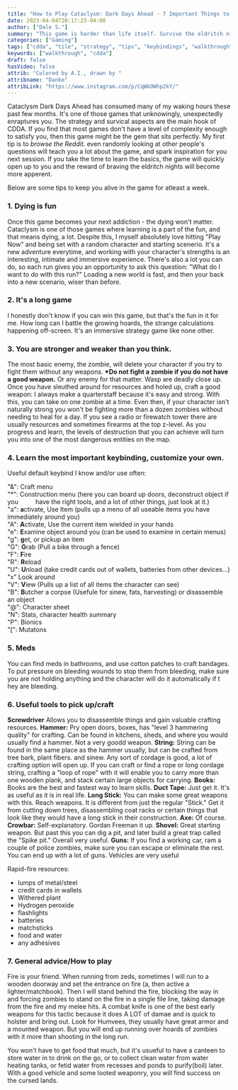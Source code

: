 ```yaml
---
title: "How to Play Cataclysm: Dark Days Ahead - 7 Important Things to Know" ## Means name of the article is filename
date: 2023-04-04T20:17:23-04:00
author: ["Dale S."]
summary: "This game is harder than life itself. Survive the eldritch nights with these tips."
categories: ["Gaming"]
tags: ["cdda", "tile", "strategy", "tips", "keybindings", "walkthrough"]
keywords: ["walkthrough", "cdda"]
draft: false
hasVideo: false
attrib: "Colored by A.I., drawn by "
attribname: "Danke"
attribLink: "https://www.instagram.com/p/CqWkOWhp2kY/"
---
```


Cataclysm Dark Days Ahead has consumed many of my waking hours these past few months. It's one of those games that unknowingly, unexpectedly enraptures you. The strategy and survical aspects are the main hook of CDDA. If you find that most games don't have a level of complexity enough to satisfy you, then this game might be the gem that sits perfectly. My first tip is to _browse the Reddit._ even randomly looking at other people's questions will teach you a lot about the game, and spark inspiration for you next session. If you take the time to learn the basics, the game will quickly open up to you and the reward of braving the eldritch nights will become more apperent.

Below are some tips to keep you alive in the game for atleast a week.

### 1. Dying is fun

Once this game becomes your next addiction - the dying won't matter. Cataclysm is one of those games where learning is a part of the fun, and that means dying, a lot. Despite this, I myself absolutely love hitting "Play Now" and being set with a random character and starting scenerio. It's a new adventure everytime, and working with your character's strengths is an interesting, intimate and immersive experience. There's also a lot you can do, so each run gives you an opportunity to ask this question: "What do I want to do with this run?" Loading a new world is fast, and then your back into a new scenario, wiser than before.

### 2. It's a long game

I honestly don't know if you can win this game, but that's the fun in it for me. How long can I battle the growing hoards, the strange calculations happening off-screen. It's an immersive strategy game like none other.

### 3. You are stronger and weaker than you think.

The most basic enemy, the zombie, will delete your character if you try to fight them without any weapons. **\*Do not fight a zombie if you do not have a good weapon.** Or any enemy for that matter. Wasp are deadly close up. Once you have sleuthed around for resources and holed up, craft a good weapon: I always make a quarterstaff because it's easy and strong. With this, you can take on one zombie at a time. Even then, if your character isn't naturally strong you won't be fighting more than a dozen zombies without needing to heal for a day. If you see a radio or firewatch tower there are usually resources and sometimes firearms at the top z-level. As you progress and learn, the levels of destruction that you can achieve will turn you into one of the most dangerous entities on the map.

### 4. Learn the most important keybinding, customize your own.

Useful default keybind I know and/or use often:

"&": Craft menu  
"\*": Construction menu (here you can board up doors, deconstruct object if you &emsp;&emsp;&ensp;have the right tools, and a lot of other things, just look at it.)  
"a": **a**ctivate, Use Item (pulls up a menu of all useable items you have immediately around you)  
"A": **A**ctivate, Use the current item wielded in your hands  
"e": **E**xamine object around you (can be used to examine in certain menus)  
"g": **g**et, or pickup an item  
"G": **G**rab (Pull a bike through a fence)  
"F": **F**ire  
"R": **R**eload  
"U": **U**nload (take credit cards out of wallets, batteries from other devices...)  
"x" Look around  
"V": **V**iew (Pulls up a list of all items the character can see)  
"B": **B**utcher a corpse (Usefule for sinew, fats, harvesting) or disassemble an object  
"@": Character sheet  
"N": Stats, character health summary  
"P": Bionics  
"\[": Mutatons

### 5. Meds

You can find meds in bathrooms, and use cotton patches to craft bandages.
To put pressure on bleeding wounds to stop them from bleeding, make sure you are not holding anything and the character will do it automatically if t hey are bleeding.

### 6. Useful tools to pick up/craft

**Screwdriver** Allows you to disassemble things and gain valuable crafting resources.
**Hammer:** Pry open doors, boxes, has "level 3 hammering quality" for crafting. Can be found in kitchens, sheds, and where you would usually find a hammer. Not a very goodd weapon.
**String:** String can be found in the same place as the hammer usually, but can be crafted from tree bark, plant fibers. and sinew. Any sort of cordage is good, a lot of crafting option will open up. If you can craft or find a rope or long cordage string, crafting a "loop of rope" with it will enable you to carry more than one wooden plank, and stack certain large objects for carrying.
**Books:** Books are the best and fastest way to learn skills.
**Duct Tape:** Just get it. It's as useful as it is in real life.
**Long Stick:** You can make some great weapons with this. Reach weapons. It is different from just the regular "Stick." Get it from cutting down trees, disassembling coat racks or certain things that look like they would have a long stick in their construction.
**Axe:** Of course.
**Crowbar:** Self-explanatory. Gordan Freeman it up.
**Shovel:** Great starting weapon. But past this you can dig a pit, and later build a great trap called the "Spike pit." Overall very useful.
**Guns:** If you find a working car, ram a couple of police zombies, make sure you can escape or eliminate the rest. You can end up with a lot of guns. Vehicles are very useful

Rapid-fire resources:

- lumps of metal/steel
- credit cards in wallets
- Withered plant
- Hydrogen peroxide
- flashlights
- batteries
- matchsticks
- food and water
- any adhesives

### 7. General advice/How to play

Fire is your friend. When running from zeds, sometimes I will run to a wooden doorway and set the entrance on fire (a, then active a lighter/matchbook). Then I will stand behind the fire, blocking the way in and forcing zombies to stand on the fire in a single file line, taking damage from the fire and my melee hits. A combat knife is one of the best early weapons for this tactic because it does A LOT of damae and is quick to holster and bring out. Look for Humvees, they usually have great armor and a mounted weapon. But you will end up running over hoards of zombies with it more than shooting in the long run.

You won't have to get food that much, but it's usueful to have a canteen to store water in to drink on the go, or to collect clean water from water heating tanks, or fetid water from recesses and ponds to purify(boil) later. With a good vehicle and some looted weaponry, you will find success on the cursed lands.
